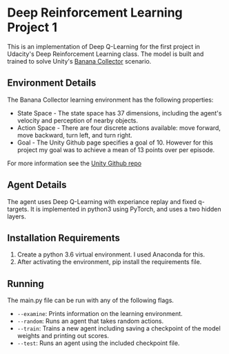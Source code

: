 # Deep Reinforcement Learning Project 1
This is an implementation of Deep Q-Learning for the first project in Udacity's Deep Reinforcement Learning class.  The model is built and trained to solve Unity's [Banana Collector](https://github.com/Unity-Technologies/ml-agents/blob/master/docs/Learning-Environment-Examples.md#banana-collector) scenario.


## Environment Details
The Banana Collector learning environment has the following properties:

  * State Space - The state space has 37 dimensions, including the agent's velocity and perception of nearby objects.
  * Action Space - There are four discrete actions available: move forward, move backward, turn left, and turn right.
  * Goal - The Unity Github page specifies a goal of 10.  However for this project my goal was to achieve a mean of 13 points over per episode.

For more information see the [Unity Github repo](https://github.com/Unity-Technologies/ml-agents/blob/master/docs/Learning-Environment-Examples.md#banana-collector)

## Agent Details
The agent uses Deep Q-Learning with experiance replay and fixed q-targets.  It is implemented in python3 using PyTorch, and uses a two hidden layers.

## Installation Requirements
  1. Create a python 3.6 virtual environment.  I used Anaconda for this.
  2. After activating the environment, pip install the requirements file.

## Running
The main.py file can be run with any of the following flags.

* `--examine`: Prints information on the learning environment.
* `--random`: Runs an agent that takes random actions.
* `--train`: Trains a new agent including saving a checkpoint of the model weights and printing out scores.
* `--test`: Runs an agent using the included checkpoint file.
